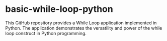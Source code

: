 # basic-while-loop-python
This GitHub repository provides a While Loop application implemented in Python. The application demonstrates the versatility and power of the while loop construct in Python programming.
